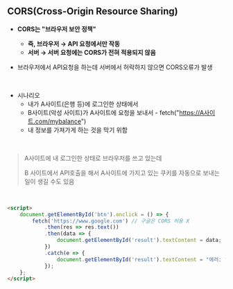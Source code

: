 ## CORS(Cross-Origin Resource Sharing)
- **CORS는 "브라우저 보안 정책"**

    - **즉, 브라우저 → API 요청에서만 작동**
    - **서버 → 서버 요청에는 CORS가 전혀 적용되지 않음**
- 브라우저에서 API요청을 하는데 서버에서 허락하지 않으면 CORS오류가 발생

<br>

- 시나리오
  - 내가 A사이트(은행 등)에 로그인한 상태에서
  - B사이트(악성 사이트)가 A사이트에 요청을 보내서 - fetch("https://A사이트.com/mybalance")
  - 내 정보를 가져가게 하는 것을 막기 위함

<br>

> A사이트에 내 로그인한 상태로 브라우저를 쓰고 있는데
>
> B 사이트에서 API호출을 해서 A사이트에 가지고 있는 쿠키를 자동으로 보내는 일이 생길 수도 있음

<br>

```html
<script>
    document.getElementById('btn').onclick = () => {
        fetch('https://www.google.com') // 구글은 CORS 허용 X
            .then(res => res.text())
            .then(data => {
                document.getElementById('result').textContent = data;
            })
            .catch(e => {
                document.getElementById('result').textContent = "에러: " + e;
            });
    };
</script>
```